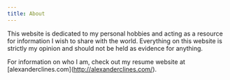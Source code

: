 ```yaml
---
title: About
---
```

This website is dedicated to my personal hobbies and acting as a resource for information I wish to share with the world. Everything on this website is strictly my opinion and should not be held as evidence for anything. 

For information on who I am, check out my resume website at \[alexanderclines.com](<http://alexanderclines.com/>).